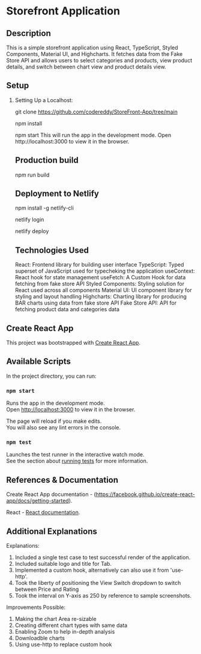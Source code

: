 # Storefront Application

## Description
This is a simple storefront application using React, TypeScript, Styled Components, Material UI, and Highcharts. It fetches data from the Fake Store API and allows users to select categories and products, view product details, and switch between chart view and product details view.

## Setup

1. Setting Up a Localhost:
   
   git clone https://github.com/codereddy/StoreFront-App/tree/main
   
   npm install
   
   npm start
This will run the app in the development mode. Open http://localhost:3000 to view it in the browser.

   ## Production build
   npm run build

   ## Deployment to Netlify
   npm install -g netlify-cli
   
   netlify login
   
   netlify deploy

   ## Technologies Used
   React: Frontend library for building user interface
   TypeScript: Typed superset of JavaScript used for typecheking the application
   useContext: React hook for state management
   useFetch: A Custom Hook for data fetching from fake store API
   Styled Components: Styling solution for React used across all components
   Material UI: UI component library for styling and layout handling
   Highcharts: Charting library for producing BAR charts using data from fake store API
   Fake Store API: API for fetching product data and categories data


## Create React App

This project was bootstrapped with [Create React App](https://github.com/facebook/create-react-app).

## Available Scripts

In the project directory, you can run:

### `npm start`

Runs the app in the development mode.\
Open [http://localhost:3000](http://localhost:3000) to view it in the browser.

The page will reload if you make edits.\
You will also see any lint errors in the console.

### `npm test`

Launches the test runner in the interactive watch mode.\
See the section about [running tests](https://facebook.github.io/create-react-app/docs/running-tests) for more information.


## References & Documentation

Create React App documentation - (https://facebook.github.io/create-react-app/docs/getting-started).

React - [React documentation](https://reactjs.org/).


 ## Additional Explanations
 Explanations:

1. Included a single test case to test successful render of the application.
2. Included suitable logo and title for Tab.	
3. Implemented a custom hook, alternatively can also use it from 'use-http'.
4. Took the liberty of positioning the View Switch dropdown to switch between Price and Rating 
5. Took the interval on Y-axis as 250 by reference to sample screenshots.

Improvements Possible: 

1. Making the chart Area re-sizable
2. Creating different chart types with same data
3. Enabling Zoom to help in-depth analysis
4. Downloadble charts
6. Using use-http to replace custom hook
